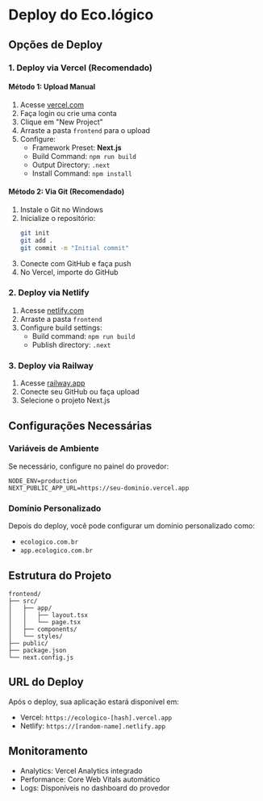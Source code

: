 # Deploy do Eco.lógico

## Opções de Deploy

### 1. Deploy via Vercel (Recomendado)

#### Método 1: Upload Manual
1. Acesse [vercel.com](https://vercel.com)
2. Faça login ou crie uma conta
3. Clique em "New Project"
4. Arraste a pasta `frontend` para o upload
5. Configure:
   - Framework Preset: **Next.js**
   - Build Command: `npm run build`
   - Output Directory: `.next`
   - Install Command: `npm install`

#### Método 2: Via Git (Recomendado)
1. Instale o Git no Windows
2. Inicialize o repositório:
   ```bash
   git init
   git add .
   git commit -m "Initial commit"
   ```
3. Conecte com GitHub e faça push
4. No Vercel, importe do GitHub

### 2. Deploy via Netlify
1. Acesse [netlify.com](https://netlify.com)
2. Arraste a pasta `frontend` 
3. Configure build settings:
   - Build command: `npm run build`
   - Publish directory: `.next`

### 3. Deploy via Railway
1. Acesse [railway.app](https://railway.app)
2. Conecte seu GitHub ou faça upload
3. Selecione o projeto Next.js

## Configurações Necessárias

### Variáveis de Ambiente
Se necessário, configure no painel do provedor:
```
NODE_ENV=production
NEXT_PUBLIC_APP_URL=https://seu-dominio.vercel.app
```

### Domínio Personalizado
Depois do deploy, você pode configurar um domínio personalizado como:
- `ecologico.com.br`
- `app.ecologico.com.br`

## Estrutura do Projeto
```
frontend/
├── src/
│   ├── app/
│   │   ├── layout.tsx
│   │   └── page.tsx
│   ├── components/
│   └── styles/
├── public/
├── package.json
└── next.config.js
```

## URL do Deploy
Após o deploy, sua aplicação estará disponível em:
- Vercel: `https://ecologico-[hash].vercel.app`
- Netlify: `https://[random-name].netlify.app`

## Monitoramento
- Analytics: Vercel Analytics integrado
- Performance: Core Web Vitals automático
- Logs: Disponíveis no dashboard do provedor 